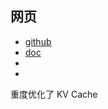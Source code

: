 
## 网页

- [github](https://github.com/vllm-project/vllm)
- [doc](https://docs.vllm.ai/en/latest/)
- []()
- []()

重度优化了 KV Cache
